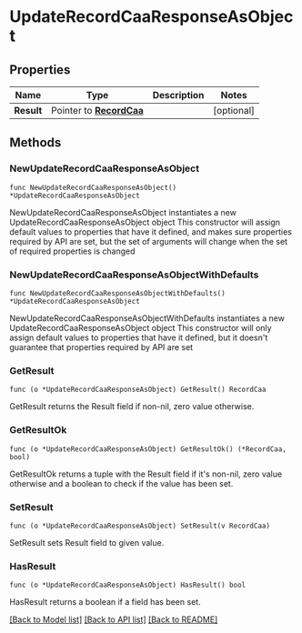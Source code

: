 # UpdateRecordCaaResponseAsObject

## Properties

Name | Type | Description | Notes
------------ | ------------- | ------------- | -------------
**Result** | Pointer to [**RecordCaa**](RecordCaa.md) |  | [optional] 

## Methods

### NewUpdateRecordCaaResponseAsObject

`func NewUpdateRecordCaaResponseAsObject() *UpdateRecordCaaResponseAsObject`

NewUpdateRecordCaaResponseAsObject instantiates a new UpdateRecordCaaResponseAsObject object
This constructor will assign default values to properties that have it defined,
and makes sure properties required by API are set, but the set of arguments
will change when the set of required properties is changed

### NewUpdateRecordCaaResponseAsObjectWithDefaults

`func NewUpdateRecordCaaResponseAsObjectWithDefaults() *UpdateRecordCaaResponseAsObject`

NewUpdateRecordCaaResponseAsObjectWithDefaults instantiates a new UpdateRecordCaaResponseAsObject object
This constructor will only assign default values to properties that have it defined,
but it doesn't guarantee that properties required by API are set

### GetResult

`func (o *UpdateRecordCaaResponseAsObject) GetResult() RecordCaa`

GetResult returns the Result field if non-nil, zero value otherwise.

### GetResultOk

`func (o *UpdateRecordCaaResponseAsObject) GetResultOk() (*RecordCaa, bool)`

GetResultOk returns a tuple with the Result field if it's non-nil, zero value otherwise
and a boolean to check if the value has been set.

### SetResult

`func (o *UpdateRecordCaaResponseAsObject) SetResult(v RecordCaa)`

SetResult sets Result field to given value.

### HasResult

`func (o *UpdateRecordCaaResponseAsObject) HasResult() bool`

HasResult returns a boolean if a field has been set.


[[Back to Model list]](../README.md#documentation-for-models) [[Back to API list]](../README.md#documentation-for-api-endpoints) [[Back to README]](../README.md)


